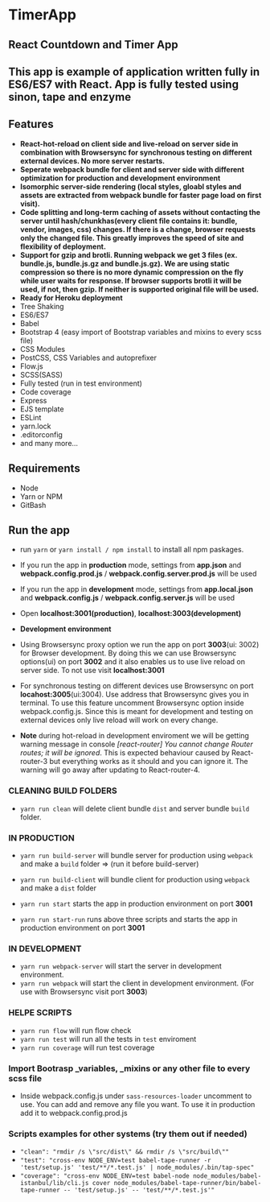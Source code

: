 # TimerApp #

## React Countdown and Timer App ##

## This app is example of application written fully in ES6/ES7 with React. App is fully tested using sinon, tape and enzyme ##

## Features ##

* **React-hot-reload on client side and live-reload on server side in combination with Browsersync for synchronous testing on different external devices.  No more server restarts.**
* **Seperate webpack bundle for client and server side with different optimization for production and development environment**
* **Isomorphic server-side rendering (local styles, gloabl styles and assets are extracted from webpack bundle for faster page load on first visit).**
* **Code splitting and long-term caching of assets without contacting the server until hash/chunkhas(every client file contains it: bundle, vendor, images, css) changes. If there is a change, browser requests only the changed file. This greatly improves the speed of site and flexibility of deployment.**
* **Support for gzip and brotli. Running webpack we get 3 files (ex. bundle.js, bundle.js.gz and bundle.js.gz). We are using static compression so there is no more dynamic compression on the fly while user waits for response. If browser supports brotli it will be used, if not, then gzip. If neither is supported original file will be used.**
* **Ready for Heroku deployment**
* Tree Shaking
* ES6/ES7
* Babel
* Bootstrap 4 (easy import of Bootstrap variables and mixins to every scss file)
* CSS Modules
* PostCSS, CSS Variables and autoprefixer
* Flow.js
* SCSS(SASS)
* Fully tested (run in test environment)
* Code coverage
* Express
* EJS template
* ESLint
* yarn.lock
* .editorconfig
* and many more...

## Requirements ##

* Node
* Yarn or NPM
* GitBash

## Run the app ##

* run `yarn` or `yarn install / npm install` to install all npm paskages.

* If you run the app in **production** mode, settings from **app.json** and **webpack.config.prod.js** / **webpack.config.server.prod.js** will be used
* If you run the app in **development** mode, settings from **app.local.json** and **webpack.config.js** / **webpack.config.server.js** will be used
* Open **localhost:3001(production)**, **localhost:3003(development)**

* **Development environment**
* Using Browsersync proxy option we run the app on port **3003**(ui: 3002) for Browser development. By doing this we can use Browsersync options(ui) on port **3002** and it also enables us to use live reload on server side. To not use visit **localhost:3001**

* For synchronous testing on different devices use Browsersync on port **locahost:3005**(ui:3004). Use address that Browsersync gives you in terminal. To use this feature uncomment Browsersync option inside webpack.config.js. Since this is meant for development and testing on external devices only live reload will work on every change.

* **Note** during hot-reload in development enviroment we will be getting warning message in console *[react-router] You cannot change Router routes; it will be ignored*. This is expected behaviour caused by React-router-3 but everything works as it should and you can ignore it. The warning will go away after updating to React-router-4.

### CLEANING BUILD FOLDERS ###

* `yarn run clean` will delete client bundle `dist` and server bundle `build` folder.

### IN PRODUCTION ###

* `yarn run build-server`  will bundle server for production using `webpack` and make a `build` folder => (run it before build-server)
* `yarn run build-client` will bundle client for production using `webpack` and make a `dist` folder
* `yarn run start` starts the app in production environment on port **3001**

* `yarn run start-run` runs above three scripts and starts the app in production environment on port **3001**

### IN DEVELOPMENT ###

* `yarn run webpack-server` will start the server in development environment.
* `yarn run webpack` will start the client in development environment. (For use with Browsersync visit port **3003**)

### HELPE SCRIPTS ###

* `yarn run flow` will run flow check
* `yarn run test` will run all the tests in `test` enviroment
* `yarn run coverage` will run test coverage

### Import Bootrasp _variables, _mixins or any other file to every scss file ###

* Inside webpack.config.js under `sass-resources-loader` uncomment to use. You can add and remove any file you want. To use it in production add it to webpack.config.prod.js

### Scripts examples for other systems (try them out if needed) ###

* `"clean": "rmdir /s \"src/dist\" && rmdir /s \"src/build\""`
* `"test": "cross-env NODE_ENV=test babel-tape-runner -r 'test/setup.js' 'test/**/*.test.js' | node_modules/.bin/tap-spec"`
* `"coverage": "cross-env NODE_ENV=test babel-node node_modules/babel-istanbul/lib/cli.js cover node_modules/babel-tape-runner/bin/babel-tape-runner -- 'test/setup.js' -- 'test/**/*.test.js'"`
